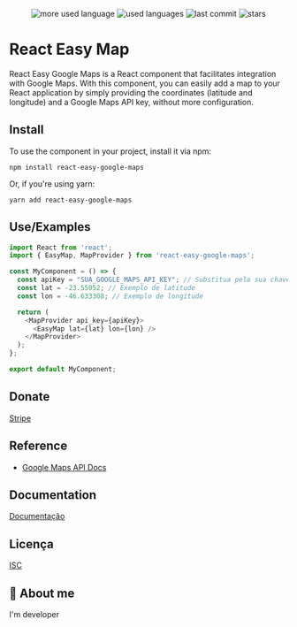    <p align="center">
      <img alt="more used language" src="https://img.shields.io/github/languages/top/Dants0/react-easy-google-maps?color=171717&labelColor=FFE000">
      <img alt="used languages" src="https://img.shields.io/github/languages/count/Dants0/react-easy-google-maps?color=171717&labelColor=FFE000">
      <img alt="last commit" src="https://img.shields.io/github/last-commit/Dants0/react-easy-google-maps?color=171717&labelColor=FFE000">
      <img alt="stars" src="https://img.shields.io/github/stars/dants0/react-easy-google-maps?color=171717&labelColor=FFE000">
  </p>  

# React Easy Map

React Easy Google Maps is a React component that facilitates integration with Google Maps. With this component, you can easily add a map to your React application by simply providing the coordinates (latitude and longitude) and a Google Maps API key, without more configuration.

## Install
To use the component in your project, install it via npm:
```
npm install react-easy-google-maps
```
Or, if you're using yarn:
```
yarn add react-easy-google-maps
```


## Use/Examples

```javascript
import React from 'react';
import { EasyMap, MapProvider } from 'react-easy-google-maps';

const MyComponent = () => {
  const apiKey = "SUA_GOOGLE_MAPS_API_KEY"; // Substitua pela sua chave de API
  const lat = -23.55052; // Exemplo de latitude
  const lon = -46.633308; // Exemplo de longitude

  return (
    <MapProvider api_key={apiKey}>
      <EasyMap lat={lat} lon={lon} />
    </MapProvider>
  );
};

export default MyComponent;

```

## Donate
[Stripe](https://buy.stripe.com/aEUeWF18Z6bS5uE7ss)

## Reference

 - [Google Maps API Docs](https://developers.google.com/maps/documentation?hl=pt-br)


## Documentation

[Documentação](https://www.npmjs.com/package/react-easy-google-maps)


## Licença

[ISC](https://choosealicense.com/licenses/isc/)


## 🚀 About me
I'm developer

